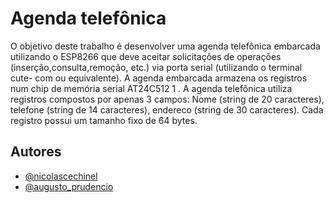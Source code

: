 # Agenda telefônica 

O objetivo deste trabalho é desenvolver uma agenda telefônica embarcada utilizando o ESP8266 que deve
aceitar solicitações de operações (inserção,consulta,remoção, etc.) via porta serial (utilizando o terminal cute-
com ou equivalente). A agenda embarcada armazena os registros num chip de memória serial AT24C512 1
.
A agenda telefônica utiliza registros compostos por apenas 3 campos: Nome (string de 20 caracteres),
telefone (string de 14 caracteres), endereco (string de 30 caracteres). Cada registro possui um tamanho fixo
de 64 bytes.
## Autores

- [@nicolascechinel](https://www.github.com/nicolascechinel)
- [@augusto_prudencio](https://www.github.com/augusto_prudencio)

